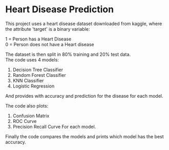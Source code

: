 # Heart Disease Prediction
This project uses a heart disease dataset downloaded from kaggle, where the attribute 'target' is a binary variable:

1 = Person has a Heart Disease </br>
0 = Person does not have a Heart disease

The dataset is then split in 80% training and 20% test data.</br>
The code uses 4 models:
1) Decision Tree Classifier
2) Random Forest Classifier
3) KNN Classifier
4) Logistic Regression

And provides with accuracy and prediction for the disease for each model.

The code also plots:
1) Confusion Matrix
2) ROC Curve
3) Precision Recall Curve
For each model.

Finally the code compares the models and prints which model has the best accuracy.
